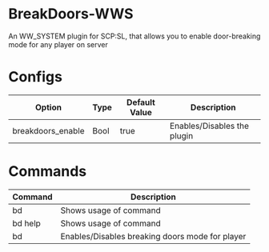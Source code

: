 # BreakDoors-WWS
An WW_SYSTEM plugin for SCP:SL, that allows you to enable door-breaking mode for any player on server

# Configs
| Option | Type | Default Value | Description |
| --- | --- | --- | --- |
| breakdoors_enable | Bool | true | Enables/Disables the plugin |

# Commands
| Command | Description |
| --- | --- |
| bd | Shows usage of command |
| bd help | Shows usage of command |
| bd <RA player id> | Enables/Disables breaking doors mode for player |